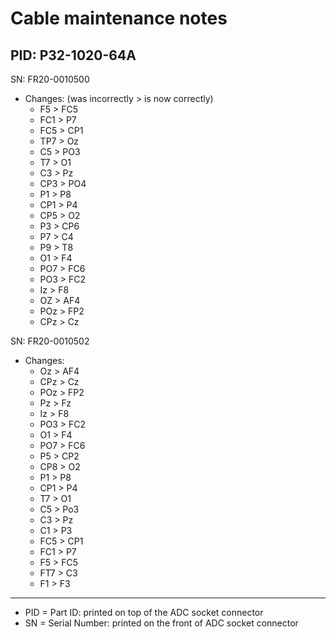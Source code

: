 # Cable maintenance notes

## PID: P32-1020-64A

SN: FR20-0010500
- Changes: (was incorrectly > is now correctly)
    * F5 > FC5
    * FC1 > P7
    * FC5 > CP1
    * TP7 > Oz
    * C5 > PO3
    * T7 > O1
    * C3 > Pz
    * CP3 > PO4
    * P1 > P8
    * CP1 > P4
    * CP5 > O2
    * P3 > CP6
    * P7 > C4
    * P9 > T8
    * O1 > F4
    * PO7 > FC6
    * PO3 > FC2
    * Iz > F8
    * OZ > AF4
    * POz > FP2
    * CPz > Cz

SN: FR20-0010502

* Changes:
  * Oz > AF4
  * CPz > Cz
  * POz > FP2
  * Pz > Fz
  * Iz > F8
  * PO3 > FC2
  * O1 > F4
  * PO7 > FC6
  * P5 > CP2
  * CP8 > O2
  * P1 > P8
  * CP1 > P4
  * T7 > O1
  * C5 > Po3
  * C3 > Pz
  * C1 > P3
  * FC5 > CP1
  * FC1 > P7
  * F5 > FC5
  * FT7 > C3
  * F1 > F3


--------
* PID = Part ID: printed on top of the ADC socket connector
* SN = Serial Number: printed on the front of ADC socket connector
